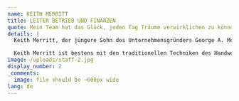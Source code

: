 ```yaml
---
name: KEITH MERRITT
title: LEITER BETRIEB UND FINANZEN
quote: Mein Team hat das Glück, jeden Tag Träume verwirklichen zu können. Die Herausforderungen, denen wir dabei begegnen, motivieren uns Grenzen zu überwinden.
details: |
  Keith Merritt, der jüngere Sohn des Unternehmensgründers George A. Merritt, ist bereits seit langer Zeit im Unternehmen tätig. Wie sein Bruder Michael war auch Keith Merritt in fast jeder Position tätig. Er betreut nun verschiedene Bereiche von Produktion, Fertigung und Logistik bis hin zu Anlagen-, Technik- und Projektmanagement. Neben seiner Position als Executive Vice President und Treasurer leitet er heute auch das Tagesgeschäft.

  Keith Merritt ist bestens mit den traditionellen Techniken des Handwerks vertraut und stärkt dadurch das Fundament des Unternehmens in der Kunst der Holzbearbeitung und Schreinerei. Gemeinsam mit seinem Team sucht er weltweit nach den besten Materialien und technologischen Neuerungen. Mit der fortschrittlichsten Ausrüstung und den kreativsten Mitarbeitern der Branche schafft das Unternehmen exquisite und imposante Schreinerarbeiten im Innenausbau.
image: /uploads/staff-2.jpg
display_number: 2
_comments:
  image: file should be ~600px wide
lang: de
---
```


